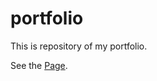 # portfolio

This is repository of my portfolio.

See the [Page](https://yori7.github.io/portfolio/).
